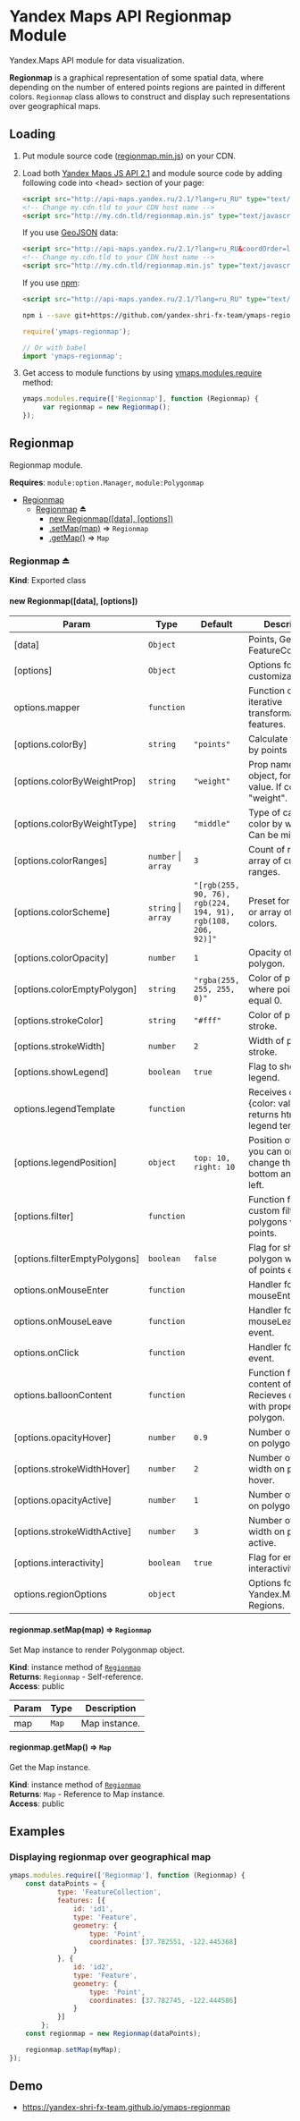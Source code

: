 # Yandex Maps API Regionmap Module

Yandex.Maps API module for data visualization.

**Regionmap** is a graphical representation of some spatial data, where depending on the number of entered points regions are painted in different colors.
`Regionmap` class allows to construct and display such representations over geographical maps.

## Loading

1. Put module source code ([regionmap.min.js](https://github.com/yandex-shri-fx-team/ymaps-regionmap/blob/master/umd/regionmap.min.js)) on your CDN.

2. Load both [Yandex Maps JS API 2.1](http://api.yandex.com/maps/doc/jsapi/) and module source code by adding following code into &lt;head&gt; section of your page:

   ```html
   <script src="http://api-maps.yandex.ru/2.1/?lang=ru_RU" type="text/javascript"></script>
   <!-- Change my.cdn.tld to your CDN host name -->
   <script src="http://my.cdn.tld/regionmap.min.js" type="text/javascript"></script>
   ```

   If you use [GeoJSON](http://geojson.org) data:

   ```html
   <script src="http://api-maps.yandex.ru/2.1/?lang=ru_RU&coordOrder=longlat" type="text/javascript"></script>
   <!-- Change my.cdn.tld to your CDN host name -->
   <script src="http://my.cdn.tld/regionmap.min.js" type="text/javascript"></script>
   ```

   If you use [npm](https://www.npmjs.com):

   ```html
   <script src="http://api-maps.yandex.ru/2.1/?lang=ru_RU" type="text/javascript"></script>
   ```

   ```bash
   npm i --save git+https://github.com/yandex-shri-fx-team/ymaps-regionmap.git
   ```

   ```js
   require('ymaps-regionmap');

   // Or with babel
   import 'ymaps-regionmap';
   ```

3. Get access to module functions by using [ymaps.modules.require](http://api.yandex.ru/maps/doc/jsapi/2.1/ref/reference/modules.require.xml) method:

   ```js
   ymaps.modules.require(['Regionmap'], function (Regionmap) {
        var regionmap = new Regionmap();
   });
   ```

<a name="module_Regionmap"></a>

## Regionmap
Regionmap module.

**Requires**: <code>module:option.Manager</code>, <code>module:Polygonmap</code>  

* [Regionmap](#module_Regionmap)
    * [Regionmap](#exp_module_Regionmap--Regionmap) ⏏
        * [new Regionmap([data], [options])](#new_module_Regionmap--Regionmap_new)
        * [.setMap(map)](#module_Regionmap--Regionmap+setMap) ⇒ <code>Regionmap</code>
        * [.getMap()](#module_Regionmap--Regionmap+getMap) ⇒ <code>Map</code>

<a name="exp_module_Regionmap--Regionmap"></a>

### Regionmap ⏏
**Kind**: Exported class  
<a name="new_module_Regionmap--Regionmap_new"></a>

#### new Regionmap([data], [options])

| Param | Type | Default | Description |
| --- | --- | --- | --- |
| [data] | <code>Object</code> |  | Points, GeoJSON FeatureCollections. |
| [options] | <code>Object</code> |  | Options for customization. |
| options.mapper | <code>function</code> |  | Function of iterative transformation of features. |
| [options.colorBy] | <code>string</code> | <code>&quot;points&quot;</code> | Calculate the color by points | weight. |
| [options.colorByWeightProp] | <code>string</code> | <code>&quot;weight&quot;</code> | Prop name in data object, for weight value. If colorBy is "weight". |
| [options.colorByWeightType] | <code>string</code> | <code>&quot;middle&quot;</code> | Type of calculate color by weight. Can be middle | maximum |
| [options.colorRanges] | <code>number</code> \| <code>array</code> | <code>3</code> | Count of ranges or array of custom ranges. |
| [options.colorScheme] | <code>string</code> \| <code>array</code> | <code>&quot;[rgb(255, 90, 76), rgb(224, 194, 91), rgb(108, 206, 92)]&quot;</code> | Preset for colorize or array of custom colors. |
| [options.colorOpacity] | <code>number</code> | <code>1</code> | Opacity of polygon. |
| [options.colorEmptyPolygon] | <code>string</code> | <code>&quot;rgba(255, 255, 255, 0)&quot;</code> | Color of polygon where points count equal 0. |
| [options.strokeColor] | <code>string</code> | <code>&quot;#fff&quot;</code> | Color of polygon stroke. |
| [options.strokeWidth] | <code>number</code> | <code>2</code> | Width of polygon stroke. |
| [options.showLegend] | <code>boolean</code> | <code>true</code> | Flag to show color legend. |
| options.legendTemplate | <code>function</code> |  | Receives object {color: value} returns html legend template. |
| [options.legendPosition] | <code>object</code> | <code>top: 10, right: 10</code> | Position of legend, you can only change the top or bottom and right or left. |
| [options.filter] | <code>function</code> |  | Function for custom filter polygons with points. |
| [options.filterEmptyPolygons] | <code>boolean</code> | <code>false</code> | Flag for show polygon with count of points equal 0. |
| options.onMouseEnter | <code>function</code> |  | Handler for mouseEnter event. |
| options.onMouseLeave | <code>function</code> |  | Handler for mouseLeave event. |
| options.onClick | <code>function</code> |  | Handler for click event. |
| options.balloonContent | <code>function</code> |  | Function for render content of baloon. Recieves object with properties of polygon. |
| [options.opacityHover] | <code>number</code> | <code>0.9</code> | Number of opacity on polygon hover. |
| [options.strokeWidthHover] | <code>number</code> | <code>2</code> | Number of stroke width on polygon hover. |
| [options.opacityActive] | <code>number</code> | <code>1</code> | Number of opacity on polygon active. |
| [options.strokeWidthActive] | <code>number</code> | <code>3</code> | Number of stroke width on polygon active. |
| [options.interactivity] | <code>boolean</code> | <code>true</code> | Flag for enable interactivity. |
| options.regionOptions | <code>object</code> |  | Options for Yandex.Maps API Regions. |

<a name="module_Regionmap--Regionmap+setMap"></a>

#### regionmap.setMap(map) ⇒ <code>Regionmap</code>
Set Map instance to render Polygonmap object.

**Kind**: instance method of [<code>Regionmap</code>](#exp_module_Regionmap--Regionmap)  
**Returns**: <code>Regionmap</code> - Self-reference.  
**Access**: public  

| Param | Type | Description |
| --- | --- | --- |
| map | <code>Map</code> | Map instance. |

<a name="module_Regionmap--Regionmap+getMap"></a>

#### regionmap.getMap() ⇒ <code>Map</code>
Get the Map instance.

**Kind**: instance method of [<code>Regionmap</code>](#exp_module_Regionmap--Regionmap)  
**Returns**: <code>Map</code> - Reference to Map instance.  
**Access**: public  

## Examples

### Displaying regionmap over geographical map

```js
ymaps.modules.require(['Regionmap'], function (Regionmap) {
    const dataPoints = {
            type: 'FeatureCollection',
            features: [{
                id: 'id1',
                type: 'Feature',
                geometry: {
                    type: 'Point',
                    coordinates: [37.782551, -122.445368]
                }
            }, {
                id: 'id2',
                type: 'Feature',
                geometry: {
                    type: 'Point',
                    coordinates: [37.782745, -122.444586]
                }
            }]
        };
    const regionmap = new Regionmap(dataPoints);

    regionmap.setMap(myMap);
});
```

## Demo

- https://yandex-shri-fx-team.github.io/ymaps-regionmap

